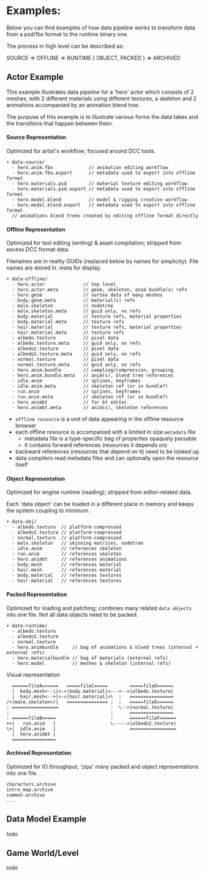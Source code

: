 # Examples:

Below you can find examples of how data pipeline works to transform data from a psd/fbx format to the runtime binary one.

The process in high level can be described as:

SOURCE => OFFLINE => RUNTIME ( OBJECT, PACKED ) => ARCHIVED

## Actor Example

This example illustrates data pipeline for a 'hero' actor which consists of 2 meshes, with 2 different materials using different textures, a skeleton and 2 animations accompanied by an animation blend tree.

The purpuse of this example is to illustrate various forms the data takes and the transitions that happen between them.

#### Source Representation

Optimized for artist's workflow; focused around DCC tools.
```
+ data-source/
  - hero.anim.fbx             // animation editing workflow
  - hero.anim.fbx.export      // metadata used to export into offline format
  - hero.materials.psd        // material texture editing workflow
  - hero.materials.psd.export // metadata used to export into offline format
  - hero.model.blend          // model & rigging creation workflow
  - hero.model.blend.export   // metadata used to export into offline format
  // animations blend trees created by editing offline format directly
```

#### Offline Representation

Optimized for tool editing (writing) & asset compilation; stripped from excess DCC format data.

Filenames are in reality GUIDs (replaced below by names for simplicity). File names are stored in .meta for display.
```
+ data-offline/
  - hero.actor              // top level
  - hero.actor.meta         // geom, skeleton, anim bundle(s) refs
  - hero.geom               // vertex data of many meshes
  - body.geom.meta          // material(s) refs
  - male.skeleton           // nodetree
  - male.skeleton.meta      // guid only, no refs
  - body.material           // texture refs, material properties
  - body.material.meta      // texture refs
  - hair.material           // texture refs, material properties
  - hair.material.meta      // texture refs
  - albedo.texture          // pixel data
  - albedo.texture.meta     // guid only, no refs
  - albedo2.texture         // pixel data
  - albedo2.texture.meta    // guid only, no refs
  - normal.texture          // pixel data
  - normal.texture.meta     // guid only, no refs
  - hero.anim.bundle        // sampling/compression, grouping
  - hero.anim.bundle.meta   // anim(s), blend tree references
  - idle.anim               // splines, keyframes
  - idle.anim.meta          // skeleton ref (or in bundle?)
  - run.anim                // splines, keyframes
  - run.anim.meta           // skeleton ref (or in bundle?)
  - hero.animbt             // for bt editor
  - hero.animbt.meta        // anim(s), skeleton references
```
- `offline resource` is a unit of data appearing in the offline resource browser
- each offline resource is accompanied with a limited in size `metadata` file
  - metadata file is a type-specific bag of properties opaquely parsable
  - it contains forward references (resources it depends on)
- backward references (resources that depend on it) need to be looked up
- data compilers read metadata files and can optionally open the resource itself

#### Object Representation

Optimized for engine runtime (reading); stripped from editor-related data.

Each 'data object' can be loaded in a different place in memory and keeps the system coupling to minimum.
```
+ data-obj/
  - albedo.texture  // platform-compressed
  - albedo2.texture // platform-compressed
  - normal.texture  // platform-compressed
  - male.skeleton   // skinning matrices, nodetree
  - idle.anim       // references skeleton
  - run.anim        // references skeleton
  - hero.animbt     // references animations
  - body.mesh       // references material
  - hair.mesh       // references material
  - body.material   // references textures
  - hair.material   // references textures
```

#### Packed Representation

Optimized for loading and patching; combines many related `data objects` into one file. Not all data objects need to be packed.
```
+ data-runtime/
  - albedo.texture
  - albedo2.texture
  - normal.texture
  - hero.animbundle     // bag of animations & blend trees (internal + external refs)
  - hero.materialbundle // bag of materials (external refs)
  - hero.model          // meshes & skeleton (internal refs)
```

Visual representation
```
  ======fileA======   =====fileC=====        =====fileD======
  |  body.mesh<--\|<->|body.material|<---+-->|albedo.texture|
  |  hair.mesh<--+|<->|hair.material|<\  :   ================
/>|male.skeleton</|   =============== :  :   =====fileE======
: =================                   :  \-->|normal.texture|
:                                     :      ================
: ======fileB=====                    :      ======fileF======
+>|   run.anim   |                    \----->|albedo2.texture|
\>|  idle.anim   |                           =================
  |  hero.animbt |
  ================
```

#### Archived Representation

Optimized for IO throughput; 'zips' many packed and object representations into one file.

```
characters.archive
intro_map.archive
common.archive
...
```
## Data Model Example

todo

## Game World/Level

todo
